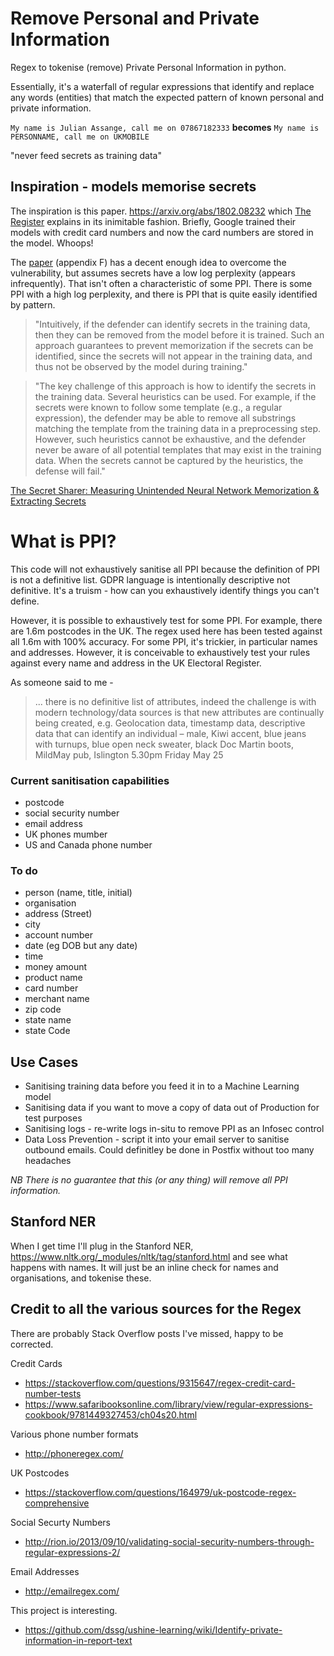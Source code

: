 # Remove Personal and Private Information

Regex to tokenise (remove) Private Personal Information in python. 


Essentially, it's a waterfall of regular expressions that identify and replace any words (entities) that match the expected pattern of known personal and private information.

`My name is Julian Assange, call me on 07867182333` **becomes** `My name is PERSONNAME, call me on UKMOBILE`

"never feed secrets as training data"

## Inspiration - models memorise secrets 

The inspiration is this paper. https://arxiv.org/abs/1802.08232  which [The Register](https://www.theregister.co.uk/2018/03/02/secrets_fed_into_ai_models_as_training_data_can_be_stolen/) explains in its inimitable fashion.  Briefly, Google trained their models with credit card numbers and now the card numbers are stored in the model. Whoops!

The [paper](https://arxiv.org/abs/1802.08232) (appendix F) has a decent enough idea to overcome the vulnerability, but assumes secrets have a low log perplexity (appears infrequently). That isn't often a characteristic of some PPI.  There is some PPI with a high log perplexity, and there is PPI that is quite easily identified by pattern.  

>"Intuitively, if the defender can identify secrets in the training data, then they can be removed from the model before it is trained. Such an approach guarantees to prevent memorization if the secrets can be identified, since the secrets will not appear in the training data, and thus not be observed by the model during training."

>"The key challenge of this approach is how to identify the secrets in the training data. Several heuristics can be used. For example, if the secrets were known to follow some template (e.g., a regular expression), the defender may be able to remove all substrings matching the template from the training data in a preprocessing step. However, such heuristics cannot be exhaustive, and the defender never be aware of all potential templates that may exist in the training data. When the secrets cannot be captured by the heuristics, the defense will fail."

[The Secret Sharer: Measuring Unintended Neural Network Memorization & Extracting Secrets](https://arxiv.org/abs/1802.08232)

# What is PPI?

This code will not exhaustively sanitise all PPI because the definition of PPI is not a definitive list. GDPR language is intentionally descriptive not definitive. It's a truism - how can you exhaustively identify things you can't define.

However, it is possible to exhaustively test for some PPI. For example, there are 1.6m postcodes in the UK. The regex used here has been tested against all 1.6m with 100% accuracy. For some PPI, it's trickier, in particular names and addresses. However, it is conceivable to exhaustively test your rules against every name and address in the UK Electoral Register.

As someone said to me -

>... there is no definitive list of attributes, indeed the challenge is with modern technology/data sources is that new attributes are continually being created, e.g. Geolocation data, timestamp data, descriptive data that can identify an individual – male, Kiwi accent, blue jeans with turnups, blue open neck sweater, black Doc Martin boots, MildMay pub, Islington 5.30pm Friday May 25

### Current sanitisation capabilities 

  * postcode
  * social security number
  * email address
  * UK phones mumber
  * US and Canada phone number

### To do 

  * person (name, title, initial)
  * organisation
  * address (Street)
  * city
  * account number
  * date (eg DOB but any date)
  * time
  * money amount
  * product name
  * card number
  * merchant name
  * zip code
  * state name
  * state Code

## Use Cases

* Sanitising training data before you feed it in to a Machine Learning model
* Sanitising data if you want to move a copy of data out of Production for test purposes
* Sanitising logs - re-write logs in-situ to remove PPI as an Infosec control 
* Data Loss Prevention - script it into your email server to sanitise outbound emails. Could definitley be done in Postfix without too many headaches

_NB There is no guarantee that this (or any thing) will remove all PPI information._

## Stanford NER 
When I get time I'll plug in the Stanford NER, https://www.nltk.org/_modules/nltk/tag/stanford.html and see what happens with names. It will just be an inline check for names and organisations, and tokenise these.

## Credit to all the various sources for the Regex

There are probably Stack Overflow posts I've missed, happy to be corrected.

Credit Cards
* https://stackoverflow.com/questions/9315647/regex-credit-card-number-tests
* https://www.safaribooksonline.com/library/view/regular-expressions-cookbook/9781449327453/ch04s20.html

Various phone number formats
* http://phoneregex.com/

UK Postcodes
* https://stackoverflow.com/questions/164979/uk-postcode-regex-comprehensive

Social Securty Numbers
* http://rion.io/2013/09/10/validating-social-security-numbers-through-regular-expressions-2/

Email Addresses
* http://emailregex.com/

This project is interesting.
* https://github.com/dssg/ushine-learning/wiki/Identify-private-information-in-report-text

